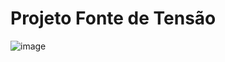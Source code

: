 # Projeto Fonte de Tensão
![image](https://github.com/brunobchinaglia/Projeto-Eletronica/assets/124844938/fc247f40-ff31-4527-99b2-dd3b5b6fd9e1)
